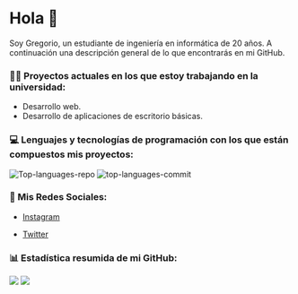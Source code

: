 # Hola 👋️
Soy Gregorio, un estudiante de ingeniería en informática de 20 años. A continuación una descripción general de lo que encontrarás en mi GitHub.

### 👨‍💻️ Proyectos actuales en los que estoy trabajando en la universidad:
- Desarrollo web.
- Desarrollo de aplicaciones de escritorio básicas.

### 💻️ Lenguajes y tecnologías de programación con los que están compuestos mis proyectos:

![Top-languages-repo](http://github-profile-summary-cards.vercel.app/api/cards/repos-per-language?username=gregoriorondon&theme=dark)
![top-languages-commit](http://github-profile-summary-cards.vercel.app/api/cards/most-commit-language?username=gregoriorondon&theme=dark) 

### 📱️ Mis Redes Sociales:
- [Instagram](https://www.instagram.com/gregoriorondon_gd/)

- [Twitter](https://twitter.com/GregorioRondonC)

### 📊️ Estadística resumida de mi GitHub:
![](https://github-readme-stats.vercel.app/api?username=gregoriorondon&count_private=true&show_icons=true&theme=dark)
![](http://github-profile-summary-cards.vercel.app/api/cards/profile-details?username=gregoriorondon&theme=dark) 





